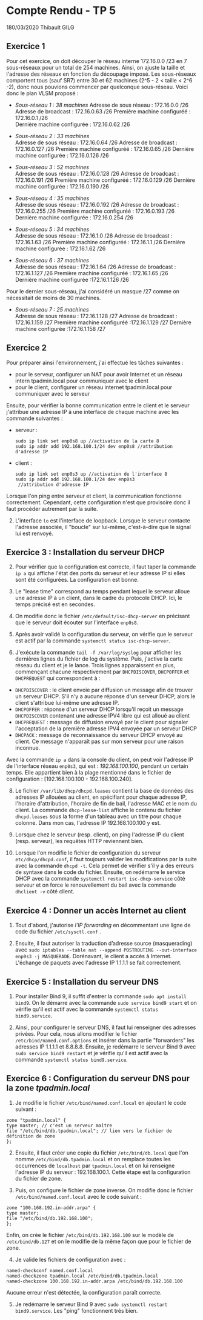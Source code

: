 ﻿# Compte Rendu  - TP 5

180/03/2020
Thibault GILG

## Exercice 1

Pour cet exercice, on doit découper le réseau interne 172.16.0.0 /23 en 7 sous-réseaux pour un total de 254 machines. Ainsi, on ajuste la taille et l'adresse des réseaux en fonction du découpage imposé. Les sous-réseaux comportent tous (sauf SR7) entre 30 et 62 machines (2^5 - 2 < taille < 2^6 -2), donc nous pouvions commencer par quelconque sous-réseau. Voici donc le plan VLSM proposé :

-   _Sous-réseau 1 : 38 machines_
    Adresse de sous réseau : 172.16.0.0 /26
    Adresse de broadcast : 172.16.0.63 /26
    Première machine configuréé : 172.16.0.1 /26  
    Dernière machine configurée : 172.16.0.62 /26
    
-   _Sous-réseau 2 : 33 machines_  
    Adresse de sous réseau : 172.16.0.64 /26
    Adresse de broadcast : 172.16.0.127 /26
    Première machine configuréé : 172.16.0.65 /26
    Dernière machine configurée : 172.16.0.126 /26
    
-   _Sous-réseau 3 : 52 machines_  
    Adresse de sous réseau : 172.16.0.128 /26
    Adresse de broadcast : 172.16.0.191 /26
    Première machine configuréé : 172.16.0.129 /26 
    Dernière machine configurée : 172.16.0.190 /26
    
-   _Sous-réseau 4 : 35 machines_  
    Adresse de sous réseau : 172.16.0.192 /26
    Adresse de broadcast : 172.16.0.255 /26
    Première machine configuréé : 172.16.0.193 /26 
    Dernière machine configurée : 172.16.0.254 /26
    
-   _Sous-réseau 5 : 34 machines_  
    Adresse de sous réseau : 172.16.1.0 /26
    Adresse de broadcast : 172.16.1.63 /26
    Première machine configuréé : 172.16.1.1 /26 
    Dernière machine configurée : 172.16.1.62 /26
    
-   _Sous-réseau 6 : 37 machines_  
    Adresse de sous réseau : 172.16.1.64 /26
    Adresse de broadcast : 172.16.1.127 /26
    Première machine configuréé : 172.16.1.65 /26  
    Dernière machine configurée :172.16.1.126 /26

Pour le dernier sous-réseau, j'ai considéré un masque /27 comme on nécessitait de moins de 30 machines.
  
-   _Sous-réseau 7 : 25 machines_  
    Adresse de sous réseau : 172.16.1.128 /27 
    Adresse de broadcast : 172.16.1.159 /27
    Première machine configuréé :172.16.1.129 /27 
    Dernière machine configurée :172.16.1.158 /27

## Exercice 2

Pour préparer ainsi l'environnement, j'ai effectué les tâches suivantes :
* pour le serveur, configurer un NAT pour avoir Internet et un réseau intern tpadmin.local pour communiquer avec le client
* pour le client, configurer un réseau internet tpadmin.local pour communiquer avec le serveur

Ensuite, pour vérifier la bonne communication entre le client et le serveur j'attribue une adresse IP à une interface de chaque machine avec les commande suivantes :

* serveur :
	```
	sudo ip link set enp0s8 up //activation de la carte 8
	sudo ip addr add 192.168.100.1/24 dev enp0s8 //attribution d'adresse IP
	```
* client :
	```
	sudo ip link set enp0s3 up //activation de l'interface 8
	sudo ip addr add 192.168.100.1/24 dev enp0s3
	 //attribution d'adresse IP
	```	
Lorsque l'on ping entre serveur et client, la communication fonctionne correctement. Cependant, cette configuration n'est que provisoire donc il faut procéder autrement par la suite.

2. L'interface ```lo``` est l'interface de loopback. Lorsque le serveur contacte l'adresse associée, il "boucle" sur lui-même, c'est-à-dire que le signal lui est renvoyé.

## Exercice 3 : Installation du serveur DHCP

2. Pour vérifier que la configuration est correcte, il faut taper la commande ```ìp a``` qui affiche l'état des ports du serveur et leur adresse IP si elles sont été configurées. La configuration est bonne. 

3. Le "lease time" correspond au temps pendant lequel le serveur alloue une adresse IP à un client, dans le cadre du protocole DHCP. Ici, le temps précisé est en secondes. 

4. On modifie donc le fichier ```/etc/default/isc-dhcp-server``` en précisant que le serveur doit écouter sur l'interface ```enp0s8```.

5. Après avoir validé la configuration du serveur, on vérifie que le serveur est actif par la commande ```systemctl status isc-dhcp-server```.

7. J'exécute la commande ```tail -f /var/log/syslog``` pour afficher les dernières lignes du fichier de log du système. Puis, j'active la carte réseau du client et je le lance. Trois lignes apparaissent en plus, commençant chacune respectivement par ```DHCPDISCOVER```, ```DHCPOFFER``` et ```DHCPREQUEST``` qui correspondent à :
* ```DHCPDISCOVER``` : le client envoie par diffusion un message afin de trouver un serveur DHCP. S'il n'y a aucune réponse d'un serveur DHCP, alors le client s'attribue lui-même une adresse IP.
* ```DHCPOFFER``` : réponse d'un serveur DHCP lorsqu'il reçoit un message ```DHCPDISCOVER``` contenant  une adresse IPV4 libre qui est alloué au client
* ```DHCPREQUEST``` : message de diffusion envoyé par le client pour signaler l'acceptation de la première adresse IPV4 envoyée par un serveur DHCP
* ```DHCPACK``` : message de reconnaissance du serveur DHCP envoyé au client. Ce message n'apparaît pas sur mon serveur pour une raison inconnue.

Avec la commande ```ip a``` dans la console du client, on peut voir l'adresse IP de l'interface réseau ```enp0s3```, qui est : *192.168.100.100*, pendant un certain temps. Elle appartient bien à la plage mentionné dans le fichier de configuration : [192.168.100.100 - 192.168.100.240].

8. Le fichier ```/var/lib/dhcp/dhcpd.leases``` contient la base de données des adresses IP allouées au client, en spécifiant pour chaque adresse IP, l'horaire d'attribution, l'horaire de fin de bail, l'adresse MAC et le nom du client. La commande ```dhcp-lease-list``` affiche le contenu du fichier ```dhcpd.leases``` sous la forme d'un tableau avec un titre pour chaque colonne.  Dans mon cas, l'adresse IP 192.168.100.100 y est. 

9. Lorsque chez le serveur (resp. client), on ping l'adresse IP du client (resp. serveur), les requêtes HTTP reviennent bien.

10.  Lorsque l'on modifie le fichier de configuration du serveur ```etc/dhcp/dhcpd.conf```, il faut toujours valider les modifications par la suite avec la commande ```dhcpd -t```. Cela permet de vérifier s'il y a des erreurs de syntaxe dans le code du fichier. Ensuite, on redémarre le service DHCP avec la commande ```systemctl restart isc-dhcp-service``` côté serveur et on force le renouvellement du bail avec la commande ```dhclient -v``` côté client.

## Exercice 4 : Donner un accès Internet au client

1. Tout d'abord, j'autorise *l'IP forwarding* en décommentant une ligne de code du fichier ```/etc/sysctl.conf``` .

2. Ensuite, il faut autoriser la traduction d’adresse source (masquerading) avec ```sudo iptables --table nat --append POSTROUTING --out-interface enp0s3 -j MASQUERADE```. Dorénavant, le client a accès à Internet. L'échange de paquets avec l'adresse IP 1.1.1.1 se fait correctement.

## Exercice 5 : Installation du serveur DNS

1. Pour installer Bind 9, il suffit d'entrer la commande ```sudo apt install bind9```. On le démarre avec la commande ```sudo service bind9 start``` et on vérifie qu'il est actif avec la commande ```systemctl status bind9.service```.

2. Ainsi, pour configurer le serveur DNS, il faut lui renseigner des adresses privées. Pour cela, nous allons modifier le fichier ```/etc/bind/named.conf.options``` et insérer dans la partie "forwarders" les adresses IP 1.1.1.1 et 8.8.8.8. Ensuite, je redémarre le serveur Bind 9 avec ```sudo service bind9 restart``` et je vérifie qu'il est actif avec la commande ```systemctl status bind9.service```.

## Exercice 6 : Configuration du serveur DNS pour la zone *tpadmin.local*

1. Je modifie le fichier ```/etc/bind/named.conf.local``` en ajoutant le code suivant :
```
zone "tpadmin.local" {
type master; // c'est un serveur maître
file "/etc/bind/db.tpadmin.local"; // lien vers le fichier de définition de zone
};
```

2. Ensuite, il faut créer une copie du fichier ```/etc/bind/db.local``` que l'on nomme ```/etc/bind/db.tpadmin.local``` et on remplace toutes les occurrences de ```localhost``` par ```tpadmin.local``` et on lui renseigne l'adresse IP du serveur : 192.168.100.1. Cette étape est la configuration du fichier de zone.

3. Puis, on configure le fichier de zone inverse. On modifie donc le fichier ```/etc/bind/named.conf.local``` avec le code suivant :
```
zone "100.168.192.in-addr.arpa" {
type master;
file "/etc/bind/db.192.168.100";
};
```
Enfin, on crée le fichier ```/etc/bind/db.192.168.100``` sur le modèle de ```/etc/bind/db.127``` et on le modifie de la même façon que pour le fichier de zone.

4. Je valide les fichiers de configuration avec :
```
named-checkconf named.conf.local
named-checkzone tpadmin.local /etc/bind/db.tpadmin.local
named-checkzone 100.168.192.in-addr.arpa /etc/bind/db.192.168.100
```
Aucune erreur n'est détectée, la configuration paraît correcte.

5. Je redémarre le serveur Bind 9 avec ```sudo systemctl restart bind9.service```. Les "ping" fonctionnent très bien.

